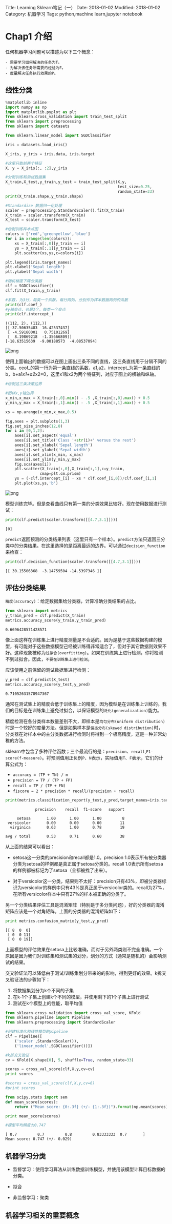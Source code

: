 Title: Learning Sklearn笔记（一）
Date: 2018-01-02
Modified: 2018-01-02
Category: 机器学习
Tags: python,machine learn,jupyter notebook

# Chap1 介绍

任何机器学习问题可以描述为以下三个概念：

    - 需要学习如何解决的任务为T。
    - 为解决该任务所需要的经验为E。
    - 度量解决任务执行效果的P。
    
## 线性分类


```python
%matplotlib inline 
import numpy as np
import matplotlib.pyplot as plt
from sklearn.cross_validation import train_test_split
from sklearn import preprocessing
from sklearn import datasets

from sklearn.linear_model import SGDClassifier

iris = datasets.load_iris()

X_iris, y_iris = iris.data, iris.target

#这里只取前两个特征
X, y = X_iris[:, :2],y_iris

#分割训练和测试数据集
X_train,X_test,y_train,y_test = train_test_split(X,y,
                                                 test_size=0.25,
                                                 random_state=33)
print(X_train.shape,y_train.shape)

#Standardize 数据归一化处理
scaler = preprocessing.StandardScaler().fit(X_train)
X_train = scaler.transform(X_train)
X_test = scaler.transform(X_test)

#绘制训练样本点图
colors = ['red','greenyellow','blue']
for i in xrange(len(colors)):
    xs = X_train[:,0][y_train == i]
    ys = X_train[:,1][y_train == i]
    plt.scatter(xs,ys,c=colors[i])

plt.legend(iris.target_names)
plt.xlabel('Sepal length')
plt.ylabel('Sepal width')

#随机梯度下降分类器
clf = SGDClassifier()
clf.fit(X_train,y_train)

#系数，为3行，每类一个系数，每行两列，分别作为样本数据两列的系数
print(clf.coef_)
#y轴交点，也是3个，每类一个交点
print(clf.intercept_)

```

    ((112, 2), (112,))
    [[-37.50635483  16.42537437]
     [ -4.59180001   0.75101269]
     [  8.19869218  -1.35666809]]
    [-18.63515639  -9.00188573  -4.08537094]



![png]({attach}learning_sklearn/chap1_files/chap1_1_1.png)


使用上面输出的数据可以在图上画出三条不同的直线，这三条直线用于分隔不同的分类。ceof_的第一行为第一条直线的系数，a1,a2，intercept_为第一条直线的b，b+a1*x1+a2*x2=0，这里x1和x2为两个特征列，对应于图上的横轴和纵轴。


```python
#绘制这三条决策边界

#图样x,y轴边界
x_min,x_max = X_train[:,0].min() - .5 ,X_train[:,0].max() + 0.5
y_min,y_max = X_train[:,1].min() - .5 ,X_train[:,1].max() + 0.5

xs = np.arange(x_min,x_max,0.5)

fig,axes = plt.subplots(1,3)
fig.set_size_inches(12,8)
for i in [0,1,2]:
    axes[i].set_aspect('equal')
    axes[i].set_title('Class '+str(i)+' versus the rest')
    axes[i].set_xlabel('Sepal length')
    axes[i].set_ylabel('Sepal width')
    axes[i].set_xlim(x_min, x_max)
    axes[i].set_ylim(y_min,y_max)
    fig.sca(axes[i])
    plt.scatter(X_train[:,0],X_train[:,1],c=y_train,
               cmap=plt.cm.prism)
    ys = (-clf.intercept_[i] - xs * clf.coef_[i,0])/clf.coef_[i,1]
    plt.plot(xs,ys,'b')
```


![png]({attach}learning_sklearn/chap1_files/chap1_3_0.png)


模型训练完毕。但是查看曲线只有第一类的分类效果比较好。现在使用数据进行测试：


```python
print(clf.predict(scaler.transform([[4.7,3.1]])))
```

    [0]


`predict`返回预测的分类结果列表（这里只有一个样本）。`predict`方法只返回三分类中的分类结果。在这里选择的是距离最远的边界。可以通过`decision_function`来检查：


```python
print(clf.decision_function(scaler.transform([[4.7,3.1]])))
```

    [[ 30.15506368  -3.14759504 -14.5397346 ]]


## 评估分类结果

`精度(accuracy)`：给定数据集给分类器，计算准确分类结果的占比。


```python
from sklearn import metrics
y_train_pred = clf.predict(X_train)
metrics.accuracy_score(y_train,y_train_pred)
```




    0.6696428571428571



像上面这样在训练集上进行精度测量是不合适的。因为是基于这些数据构建的模型，有可能对于这些数据模型己经被训练得非常适合了，但对于其它数据则效果不好。这种现象被称为`过拟合(overfitting)`。如果在训练集上进行检测，你将检测不到过拟合。因此，`不要在训练集上进行检测`。

应该使用之前保留的测试数据集进行检测：


```python
y_pred = clf.predict(X_test)
metrics.accuracy_score(y_test,y_pred)
```




    0.71052631578947367



通常在测试集上的精度会低于训练集上的精度，因为模型是在训练集上训练的。我们的目标是在训练集上避免过拟合，以保证模型的`泛化(generalization)`能力。

精度检测在各分类样本数量差别不大，即样本是`均匀分布(uniform distribution)`时是一个较好的度量方法。但是如果样本是`偏态分布(skewed distribution)`时，分类器在对样本中的主分类数据进行检测时将得到一个极高精度，这是一种非常幼稚的方法。

sklearn中包含了多种评估函数；三个最流行的是：`precision`、`recall`,`F1-score(f-measure)`。将预测值用正负例`P`、`N`表示，实际值用`T`、`F`表示，它们的计算公式为：
 - `accuracy = (TP + TN) / m`
 - `precision = TP / (TP + FP)`
 - `recall = TP / (TP + FN)`
 - `f1score = 2 * precision * recall/(precision + recall)`


```python
print(metrics.classification_report(y_test,y_pred,target_names=iris.target_names))
```

                 precision    recall  f1-score   support
    
         setosa       1.00      1.00      1.00         8
     versicolor       0.00      0.00      0.00        11
      virginica       0.63      1.00      0.78        19
    
    avg / total       0.53      0.71      0.60        38
    


从上面的结果可以看出：

- setosa这一分类的precision和recall都是1.0。precision 1.0表示所有被分类器分类为setosa的样例都是真正属于setosa分类的。recall 1.0表示所有setosa的样例都被标记为了setosa（全都被找了出来）。

- 对于versicolor这一分类，结果则不太好：precision只有43%，即被分类器标识为versicolor的样例中只有43%是真正属于versicolor类的。recall为27%，在所有versicolor样本中只有27%的样本被正确的分类了。

另一个分类结果评估工具是混淆矩阵（特别是于多分类问题），好的分类器的混淆矩阵应该是一个对角矩阵。上面的分类器的混淆矩阵如下：


```python
print metrics.confusion_matrix(y_test,y_pred)
```

    [[ 8  0  0]
     [ 0  0 11]
     [ 0  0 19]]


上面模型的评估效果在setosa上比较准确，而对于另外两类则不完全准确。一个原因是因为我们对训练集和测试集的划分，划分的方式（通常是随机的）会影响测试的结果。

交叉验证法可以降低由于测试/训练集划分带来的的影响，得到更好的效果。k拆交叉验证法的步骤如下：

 1. 将数据集划分为k个不同的子集
 1. 在k-1个子集上创建k个不同的模型，并使用剩下的1个子集上进行测试
 1. 测试在k个模型上的性能，取平均值
 
 


```python
from sklearn.cross_validation import cross_val_score, KFold
from sklearn.pipeline import Pipeline
from sklearn.preprocessing import StandardScaler

#创建标准化和线性模型的pipeline
clf = Pipeline([
    ('scaler',StandardScaler()),
    ('linear_model',SGDClassifier())])

#k拆交叉验证
cv = KFold(X.shape[0], 5, shuffle=True, random_state=33)

scores = cross_val_score(clf,X,y,cv=cv)
print scores

#scores = cross_val_score(clf,X,y,cv=6)
#print scores

from scipy.stats import sem
def mean_score(scores):
    return ("Mean score: {0:.3f} (+/- {1:.3f})").format(np.mean(scores),sem(scores))

print mean_score(scores)

#模型平均精度为0.747
```

    [ 0.7         0.7         0.8         0.83333333  0.7       ]
    Mean score: 0.747 (+/- 0.029)


## 机器学习分类

 - 监督学习：使用学习算法从训练数据训练模型，并使用该模型计算目标数据的分类。
 
 - 拟合
 
 - 非监督学习：聚类

## 机器学习相关的重要概念

